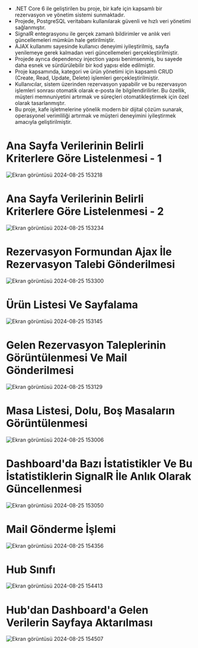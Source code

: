 
- .NET Core 6 ile geliştirilen bu proje, bir kafe için kapsamlı bir rezervasyon ve yönetim sistemi sunmaktadır.
- Projede, PostgreSQL veritabanı kullanılarak güvenli ve hızlı veri yönetimi sağlanmıştır.
- SignalR entegrasyonu ile gerçek zamanlı bildirimler ve anlık veri güncellemeleri mümkün hale getirilmiştir.
- AJAX kullanımı sayesinde kullanıcı deneyimi iyileştirilmiş, sayfa yenilemeye gerek kalmadan veri güncellemeleri gerçekleştirilmiştir.
- Projede ayrıca dependency injection yapısı benimsenmiş, bu sayede daha esnek ve sürdürülebilir bir kod yapısı elde edilmiştir.
- Proje kapsamında, kategori ve ürün yönetimi için kapsamlı CRUD (Create, Read, Update, Delete) işlemleri gerçekleştirilmiştir.
- Kullanıcılar, sistem üzerinden rezervasyon yapabilir ve bu rezervasyon işlemleri sonrası otomatik olarak e-posta ile bilgilendirilirler. Bu özellik, müşteri memnuniyetini artırmak ve süreçleri otomatikleştirmek için özel olarak tasarlanmıştır.
- Bu proje, kafe işletmelerine yönelik modern bir dijital çözüm sunarak, operasyonel verimliliği artırmak ve müşteri deneyimini iyileştirmek amacıyla geliştirilmiştir.

# Ana Sayfa Verilerinin Belirli Kriterlere Göre Listelenmesi - 1 
![Ekran görüntüsü 2024-08-25 153218](https://github.com/user-attachments/assets/705db88c-c144-4956-a5c7-6b710a778438)

# Ana Sayfa Verilerinin Belirli Kriterlere Göre Listelenmesi - 2 
![Ekran görüntüsü 2024-08-25 153234](https://github.com/user-attachments/assets/ed2f8676-de26-498d-b2d4-2bf2fa9ff276)

# Rezervasyon Formundan Ajax İle Rezervasyon Talebi Gönderilmesi
![Ekran görüntüsü 2024-08-25 153300](https://github.com/user-attachments/assets/a6929f75-b5c8-4b02-8b73-4462b507d4fd)

# Ürün Listesi Ve Sayfalama
![Ekran görüntüsü 2024-08-25 153145](https://github.com/user-attachments/assets/0b50cc0a-9e5b-4b46-b0a0-32238bd2b228)

# Gelen Rezervasyon Taleplerinin Görüntülenmesi Ve Mail Gönderilmesi
![Ekran görüntüsü 2024-08-25 153129](https://github.com/user-attachments/assets/b6aaf7bd-5682-459b-9f7d-0f45a424c425)

# Masa Listesi, Dolu, Boş Masaların Görüntülenmesi
![Ekran görüntüsü 2024-08-25 153006](https://github.com/user-attachments/assets/5e5d8321-1018-4393-b8f4-8dd802369777)

# Dashboard'da Bazı İstatistikler Ve Bu İstatistiklerin SignalR İle Anlık Olarak Güncellenmesi
![Ekran görüntüsü 2024-08-25 153050](https://github.com/user-attachments/assets/76eaec76-12aa-42eb-b595-8e180af4059a)

# Mail Gönderme İşlemi
![Ekran görüntüsü 2024-08-25 154356](https://github.com/user-attachments/assets/ed9a619b-9604-4b8f-bee8-a0110b7fe470)

# Hub Sınıfı
![Ekran görüntüsü 2024-08-25 154413](https://github.com/user-attachments/assets/261bde80-d900-4260-a47f-50dacb176cef)

# Hub'dan Dashboard'a Gelen Verilerin Sayfaya Aktarılması
![Ekran görüntüsü 2024-08-25 154507](https://github.com/user-attachments/assets/c28306d2-2e3d-4674-b14b-035c42acf326)
